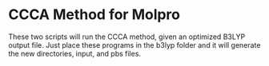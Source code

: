 # CCCA Method for Molpro

These two scripts will run the CCCA method, given an optimized B3LYP output file. Just place these programs in the b3lyp folder and it will generate the new directories, input, and pbs files. 
